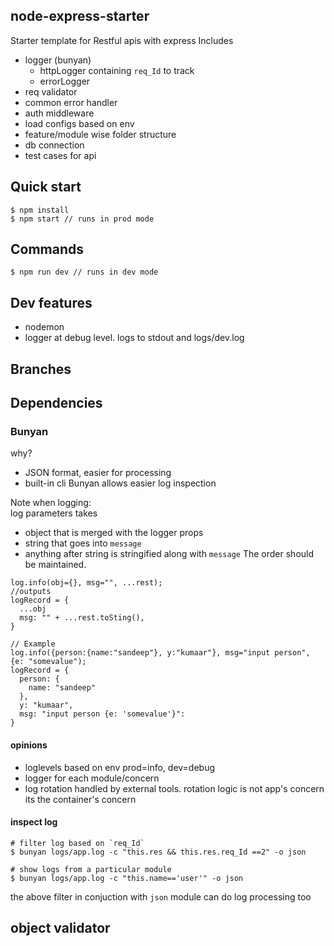 ## node-express-starter 
Starter template for Restful apis with express 
Includes 
- logger (bunyan)
  - httpLogger containing `req_Id` to track
  - errorLogger  
- req validator 
- common error handler
- auth middleware
- load configs based on env
- feature/module wise folder structure
- db connection
- test cases for api

## Quick start
```
$ npm install
$ npm start // runs in prod mode
```

## Commands
```
$ npm run dev // runs in dev mode
```

## Dev features 
- nodemon 
- logger at debug level. logs to stdout and logs/dev.log


## Branches


## Dependencies
### Bunyan
why?
- JSON format, easier for processing
- built-in cli Bunyan allows easier log inspection 

Note when logging:  
log parameters takes
- object that is merged with the logger props
- string that goes into `message` 
- anything after string is stringified along with `message`
The order should be maintained.  
```
log.info(obj={}, msg="", ...rest);
//outputs
logRecord = {
  ...obj
  msg: "" + ...rest.toSting(),
}

// Example
log.info({person:{name:"sandeep"}, y:"kumaar"}, msg="input person", {e: "somevalue");
logRecord = {
  person: {
    name: "sandeep"
  },
  y: "kumaar",
  msg: "input person {e: 'somevalue'}": 
}
```

#### opinions 
- loglevels based on env prod=info, dev=debug
- logger for each module/concern
- log rotation handled by external tools. rotation logic is not app's concern
its the container's concern

#### inspect log
```
# filter log based on `req_Id`
$ bunyan logs/app.log -c "this.res && this.res.req_Id ==2" -o json

# show logs from a particular module 
$ bunyan logs/app.log -c "this.name=='user'" -o json
```
the above filter in conjuction with `json` module can do log processing too

## object validator

